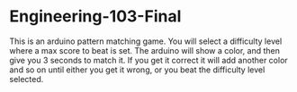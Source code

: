 # Engineering-103-Final
This is an arduino pattern matching game. You will select a difficulty level where a max score to beat is set. The arduino will show a color, and then give you 3 seconds to match it. If you get it correct it will add another color and so on until either you get it wrong, or you beat the difficulty level selected.

